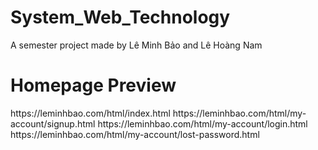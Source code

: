# System_Web_Technology
A semester project made by Lê Minh Bảo and Lê Hoàng Nam

<h1>Homepage Preview</h1>
https://leminhbao.com/html/index.html
https://leminhbao.com/html/my-account/signup.html
https://leminhbao.com/html/my-account/login.html
https://leminhbao.com/html/my-account/lost-password.html
